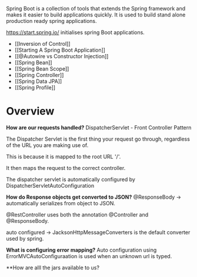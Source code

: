 
Spring Boot is a collection of tools that extends the Spring framework and makes it easier to build applications quickly. It is used to build stand alone production ready spring applications.

https://start.spring.io/ initialises spring Boot applications.

- [[Inversion of Control]]
- [[Starting A Spring Boot Application]]
- [[@Autowire vs Constructor Injection]]
- [[Spring Bean]]
- [[Spring Bean Scope]]
-  [[Spring Controller]]
- [[Spring Data JPA]]
- [[Spring Profile]]


# Overview
**How are our requests handled?**
DispatcherServlet - Front Controller Pattern

The Dispatcher Servlet is the first thing your request go through, regardless of the URL you are making use of.

This is because it is mapped to the root URL '/'.

It then maps the request to the correct controller.

The dispatcher servlet is automatically configured by DispatcherServletAutoConfiguration

**How do Response objects get converted to JSON?**
@ResponseBody -> automatically serializes from object to JSON. 

@RestController uses both the annotation @Controller and @ResponseBody.

auto configured -> JacksonHttpMessageConverters is the default converter used by spring.

**What is configuring error mapping?**
Auto configuration using ErrorMVCAutoConfiguraation is used when an unknown url is typed.

**How are alll the jars available to us?

